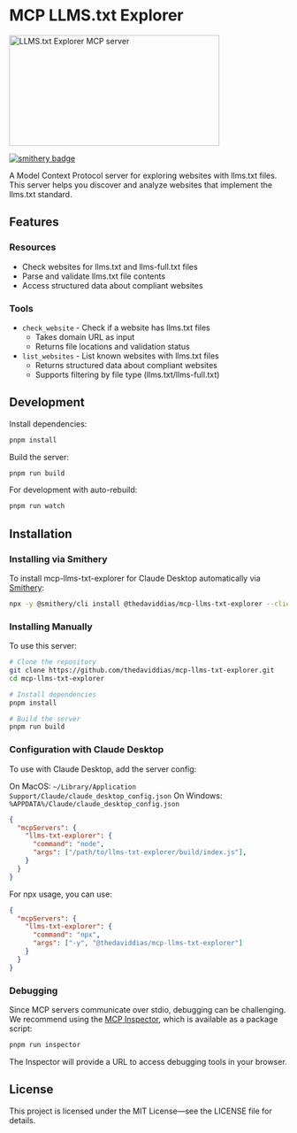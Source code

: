 # MCP LLMS.txt Explorer

<a href="https://glama.ai/mcp/servers/lhyj3pva0z">
  <img width="380" height="200" src="https://glama.ai/mcp/servers/lhyj3pva0z/badge" alt="LLMS.txt Explorer MCP server" />
</a>

[![smithery badge](https://smithery.ai/badge/@thedaviddias/mcp-llms-txt-explorer)](https://smithery.ai/server/@thedaviddias/mcp-llms-txt-explorer)

A Model Context Protocol server for exploring websites with llms.txt files. This server helps you discover and analyze websites that implement the llms.txt standard.

## Features

### Resources
- Check websites for llms.txt and llms-full.txt files
- Parse and validate llms.txt file contents
- Access structured data about compliant websites

### Tools
- `check_website` - Check if a website has llms.txt files
  - Takes domain URL as input
  - Returns file locations and validation status
- `list_websites` - List known websites with llms.txt files
  - Returns structured data about compliant websites
  - Supports filtering by file type (llms.txt/llms-full.txt)

## Development

Install dependencies:
```bash
pnpm install
```

Build the server:
```bash
pnpm run build
```

For development with auto-rebuild:
```bash
pnpm run watch
```

## Installation

### Installing via Smithery

To install mcp-llms-txt-explorer for Claude Desktop automatically via [Smithery](https://smithery.ai/server/@thedaviddias/mcp-llms-txt-explorer):

```bash
npx -y @smithery/cli install @thedaviddias/mcp-llms-txt-explorer --client claude
```

### Installing Manually
To use this server:

```bash
# Clone the repository
git clone https://github.com/thedaviddias/mcp-llms-txt-explorer.git
cd mcp-llms-txt-explorer

# Install dependencies
pnpm install

# Build the server
pnpm run build
```

### Configuration with Claude Desktop

To use with Claude Desktop, add the server config:

On MacOS: `~/Library/Application Support/Claude/claude_desktop_config.json`
On Windows: `%APPDATA%/Claude/claude_desktop_config.json`

```json
{
  "mcpServers": {
    "llms-txt-explorer": {
      "command": "node",
      "args": ["/path/to/llms-txt-explorer/build/index.js"],
    }
  }
}
```

For npx usage, you can use:
```json
{
  "mcpServers": {
    "llms-txt-explorer": {
      "command": "npx",
      "args": ["-y", "@thedaviddias/mcp-llms-txt-explorer"]
    }
  }
}
```

### Debugging

Since MCP servers communicate over stdio, debugging can be challenging. We recommend using the [MCP Inspector](https://github.com/modelcontextprotocol/inspector), which is available as a package script:

```bash
pnpm run inspector
```

The Inspector will provide a URL to access debugging tools in your browser.

## License

This project is licensed under the MIT License—see the LICENSE file for details.